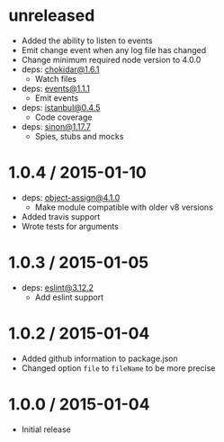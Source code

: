 unreleased
==================
  * Added the ability to listen to events
  * Emit change event when any log file has changed
  * Change minimum required node version to 4.0.0
  * deps: chokidar@1.6.1
    * Watch files
  * deps: events@1.1.1
    * Emit events
  * deps: istanbul@0.4.5
    * Code coverage
  * deps: sinon@1.17.7
      * Spies, stubs and mocks

1.0.4 / 2015-01-10
==================
  * deps: object-assign@4.1.0
    * Make module compatible with older v8 versions
  * Added travis support
  * Wrote tests for arguments

1.0.3 / 2015-01-05
==================
  * deps: eslint@3.12.2
    * Add eslint support

1.0.2 / 2015-01-04
==================

  * Added github information to package.json
  * Changed option `file` to `fileName` to be more precise

1.0.0 / 2015-01-04
==================

  * Initial release